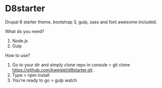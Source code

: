 # D8starter
Drupal 8 starter theme, bootstrap 3, gulp, sass and font awesome included.

What do you need?
1. Node.js
2. Gulp

How to use?
1. Go to your dir and simply clone repo in console > git clone https://github.com/kwegiel/d8starter.git .
2. Type > npm install
3. You're ready to go > gulp watch
